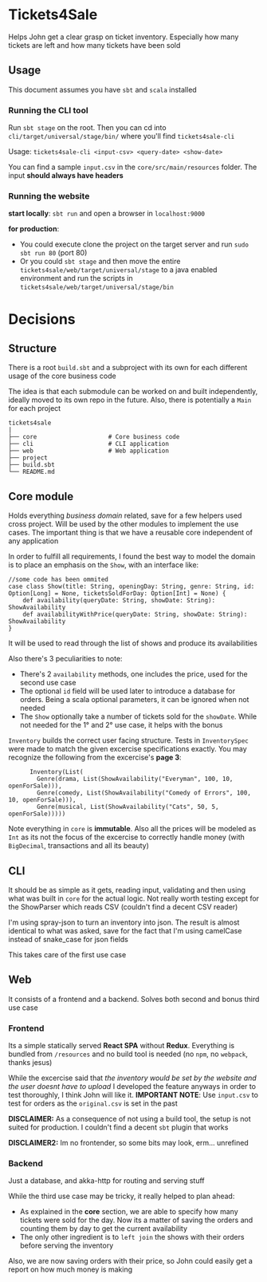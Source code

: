 # Tickets4Sale

Helps John get a clear grasp on ticket inventory. Especially how many tickets are left and how many tickets have been sold

## Usage

This document assumes you have `sbt` and `scala` installed

### Running the CLI tool

Run `sbt stage` on the root. Then you can cd into `cli/target/universal/stage/bin/` where you'll find `tickets4sale-cli`

Usage: `tickets4sale-cli <input-csv> <query-date> <show-date>`

You can find a sample `input.csv` in the `core/src/main/resources` folder. The input **should always have headers**

### Running the website

**start locally**: `sbt run` and open a browser in `localhost:9000`

**for production**: 
 * You could execute clone the project on the target server and run `sudo sbt run 80` (port 80) 
 * Or you could `sbt stage` and then move the entire `tickets4sale/web/target/universal/stage` to a java enabled environment and run the scripts in `tickets4sale/web/target/universal/stage/bin` 

# Decisions

## Structure

There is a root `build.sbt` and a subproject with its own for each different usage of the core business code

The idea is that each submodule can be worked on and built independently, ideally moved to its own repo in the future. Also, there is potentially a `Main` for each project

    tickets4sale
    |
    ├── core                    # Core business code
    ├── cli                     # CLI application
    ├── web                     # Web application
    ├── project
    ├── build.sbt
    └── README.md

## Core module

Holds everything *business domain* related, save for a few helpers used cross project. Will be used by the other modules to implement the use cases. The important thing is that we have a reusable core independent of any application

In order to fulfill all requirements, I found the best way to model the domain is to place an emphasis on the `Show`, with an interface like:

````
//some code has been ommited
case class Show(title: String, openingDay: String, genre: String, id: Option[Long] = None, ticketsSoldForDay: Option[Int] = None) {
    def availability(queryDate: String, showDate: String): ShowAvailability
    def availabilityWithPrice(queryDate: String, showDate: String): ShowAvailability
}
````

It will be used to read through the list of shows and produce its availabilities

Also there's 3 peculiarities to note:
 * There's 2 `availability` methods, one includes the price, used for the second use case
 * The optional `id` field will be used later to introduce a database for orders. Being a scala optional parameters, it can be ignored when not needed
 * The `Show` optionally take a number of tickets sold for the `showDate`. While not needed for the 1° and 2° use case, it helps with the bonus

`Inventory` builds the correct user facing structure. Tests in `InventorySpec` were made to match the given excercise specifications exactly. You may recognize the following from the excercise's **page 3**:

```
      Inventory(List(
        Genre(drama, List(ShowAvailability("Everyman", 100, 10, openForSale))),
        Genre(comedy, List(ShowAvailability("Comedy of Errors", 100, 10, openForSale))),
        Genre(musical, List(ShowAvailability("Cats", 50, 5, openForSale)))))
```
  
Note everything in `core` is **immutable**. Also all the prices will be modeled as `Int` as its not the focus of the excercise to correctly handle money (with `BigDecimal`, transactions and all its beauty)

## CLI

It should be as simple as it gets, reading input, validating and then using what was built in `core` for the actual logic. Not really worth testing except for the ShowParser which reads CSV (couldn't find a decent CSV reader)

I'm using spray-json to turn an inventory into json. The result is almost identical to what was asked, save for the fact that I'm using camelCase instead of snake_case for json fields

This takes care of the first use case

## Web

It consists of a frontend and a backend. Solves both second and bonus third use case

### Frontend

Its a simple statically served **React SPA** without **Redux**. Everything is bundled from `/resources` and no build tool is needed (no `npm`, no `webpack`, thanks jesus)

While the excercise said that *the inventory would be set by the website and the user doesnt have to upload* I developed the feature anyways in order to test thoroughly, I think John will like it. **IMPORTANT NOTE**: Use `input.csv` to test for orders as the `original.csv` is set in the past   

**DISCLAIMER:** As a consequence of not using a build tool, the setup is not suited for production. I couldn't find a decent `sbt` plugin that works

**DISCLAIMER2:** Im no frontender, so some bits may look, erm... unrefined

### Backend 

Just a database, and akka-http for routing and serving stuff

While the third use case may be tricky, it really helped to plan ahead:

 * As explained in the **core** section, we are able to specify how many tickets were sold for the day. Now its a matter of saving the orders and counting them by day to get the current availability
 * The only other ingredient is to `left join` the shows with their orders before serving the inventory
 
Also, we are now saving orders with their price, so John could easily get a report on how much money is making